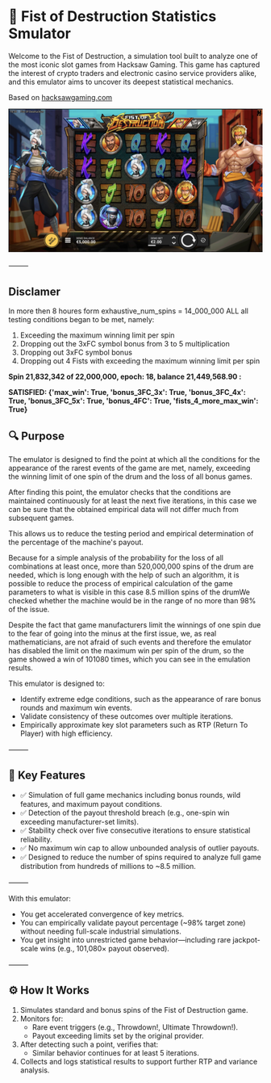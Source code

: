 # 🎰 Fist of Destruction Statistics Smulator

Welcome to the Fist of Destruction, a simulation tool built to analyze one of the most iconic slot games from Hacksaw Gaming. This game has captured the interest of crypto traders and electronic casino service providers alike, and this emulator aims to uncover its deepest statistical mechanics.

Based on 
[hacksawgaming.com](https://www.hacksawgaming.com/games/fist-of-destruction)


![Game View](_res/FOD_face.jpeg)

⸻
## Disclamer

In more then 8 houres form exhaustive_num_spins = 14_000_000
ALL all testing conditions began to be met, namely: 
1. Exceeding the maximum winning limit per spin
2. Dropping out the 3xFC symbol bonus from 3 to 5 multiplication
3. Dropping out 3xFC symbol bonus
4. Dropping out 4 Fists with exceeding the maximum winning limit per spin

**Spin 21,832,342 of 22,000,000, epoch: 18, balance 21,449,568.90 :**

**SATISFIED: {'max_win': True, 'bonus_3FC_3x': True, 'bonus_3FC_4x': True, 'bonus_3FC_5x': True, 'bonus_4FC': True, 'fists_4_more_max_win': True}**


## 🔍 Purpose
The emulator is designed to find the point at which all the conditions for the appearance of the rarest events of the game are met, namely, exceeding the winning limit of one spin of the drum and the loss of all bonus games.

After finding this point, the emulator checks that the conditions are maintained continuously for at least the next five iterations, in this case we can be sure that the obtained empirical data will not differ much from subsequent games.

This allows us to reduce the testing period and empirical determination of the percentage of the machine's payout.

Because for a simple analysis of the probability for the loss of all combinations at least once, more than 520,000,000 spins of the drum are needed, which is long enough with the help of such an algorithm, it is possible to reduce the process of empirical calculation of the game parameters to what is visible in this case 8.5 million spins of the drumWe checked whether the machine would be in the range of no more than 98% of the issue.

Despite the fact that game manufacturers limit the winnings of one spin due to the fear of going into the minus at the first issue, we, as real mathematicians, are not afraid of such events and therefore the emulator has disabled the limit on the maximum win per spin of the drum, so the game showed a win of 101080 times, which you can see in the emulation results.

This emulator is designed to:
- Identify extreme edge conditions, such as the appearance of rare bonus rounds and maximum win events.
- Validate consistency of these outcomes over multiple iterations.
- Empirically approximate key slot parameters such as RTP (Return To Player) with high efficiency.

⸻

## 🎯 Key Features
- ✅ Simulation of full game mechanics including bonus rounds, wild features, and maximum payout conditions.
- ✅ Detection of the payout threshold breach (e.g., one-spin win exceeding manufacturer-set limits).
- ✅ Stability check over five consecutive iterations to ensure statistical reliability.
- ✅ No maximum win cap to allow unbounded analysis of outlier payouts.
- ✅ Designed to reduce the number of spins required to analyze full game distribution from hundreds of millions to ~8.5 million.

⸻



With this emulator:
- You get accelerated convergence of key metrics.
- You can empirically validate payout percentage (~98% target zone) without needing full-scale industrial simulations.
- You get insight into unrestricted game behavior—including rare jackpot-scale wins (e.g., 101,080× payout observed).

⸻

## ⚙️ How It Works
1.	Simulates standard and bonus spins of the Fist of Destruction game.
2.	Monitors for:
	- Rare event triggers (e.g., Throwdown!, Ultimate Throwdown!).
	- Payout exceeding limits set by the original provider.
3.	After detecting such a point, verifies that:
	- Similar behavior continues for at least 5 iterations.
4.	Collects and logs statistical results to support further RTP and variance analysis.
